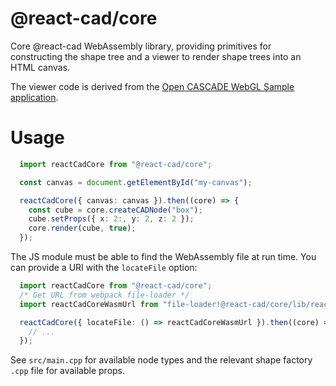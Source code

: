 # @react-cad/core

Core @react-cad WebAssembly library, providing primitives for constructing the shape tree and a viewer to render shape trees into an HTML canvas.

The viewer code is derived from the [Open CASCADE WebGL Sample application](https://dev.opencascade.org/doc/overview/html/occt_samples_webgl.html).

# Usage

```typescript
  import reactCadCore from "@react-cad/core";

  const canvas = document.getElementById("my-canvas");

  reactCadCore({ canvas: canvas }).then((core) => {
    const cube = core.createCADNode("box");
    cube.setProps({ x: 2:, y: 2, z: 2 });
    core.render(cube, true);
  });
```

The JS module must be able to find the WebAssembly file at run time. You can provide a URI with the `locateFile` option:

```typescript
  import reactCadCore from "@react-cad/core";
  /* Get URL from webpack file-loader */
  import reactCadCoreWasmUrl from "file-loader!@react-cad/core/lib/react-cad-core.wasm";

  reactCadCore({ locateFile: () => reactCadCoreWasmUrl }).then((core) => {
    // ...
  });
```

See `src/main.cpp` for available node types and the relevant shape factory `.cpp` file for available props.
